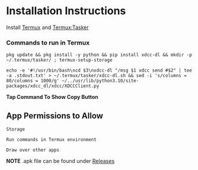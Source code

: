 # Installation Instructions

Install [Termux](https://f-droid.org/en/packages/com.termux/) and [Termux:Tasker](https://f-droid.org/en/packages/com.termux.tasker/)

### Commands to run in Termux

```
pkg update && pkg install -y python && pip install xdcc-dl && mkdir -p ~/.termux/tasker/ ; termux-setup-storage
```

```
echo -e '#!/usr/bin/bash\ncd $3\nxdcc-dl "/msg $1 xdcc send #$2" | tee -a .stdout.txt' > ~/.termux/tasker/xdcc-dl.sh && sed -i 's/columns = 80/columns = 1000/g' ~/../usr/lib/python3.10/site-packages/xdcc_dl/xdcc/XDCCClient.py
```

**Tap Command To Show Copy Button**

## App Permissions to Allow

`Storage`

`Run commands in Termux environment`

`Draw over other apps`

**NOTE** .apk file can be found under [Releases](https://github.com/burgersc12/AnIRC/releases)
